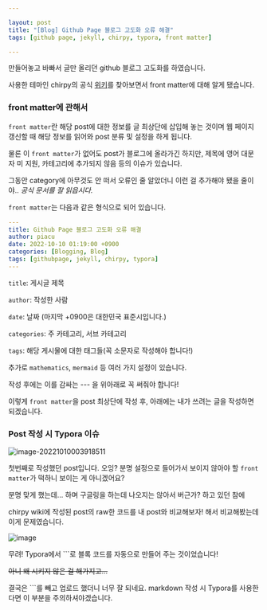 ```yaml
---

layout: post
title: "[Blog] Github Page 블로그 고도화 오류 해결"
tags: [github page, jekyll, chirpy, typora, front matter]

---
```


만들어놓고 바빠서 글만 올리던 github 블로그 고도화를 하였습니다.

사용한 테마인 chirpy의 공식 [위키](https://chirpy.cotes.page/)를 찾아보면서 front matter에 대해 알게 됐습니다.



### front matter에 관해서

`front matter`란 해당 post에 대한 정보를 글 최상단에 삽입해 놓는 것이며 웹 페이지 갱신할 때 해당 정보를 읽어와 post 분류 및 설정을 하게 됩니다.

물론 이 `front matter`가 없어도 post가 블로그에 올라가긴 하지만, 제목에 영어 대문자 미 지원, 카테고리에 추가되지 않음 등의 이슈가 있습니다.

그동안 category에 아무것도 안 떠서 오류인 줄 알았더니 이런 걸 추가해야 됐을 줄이야.. *공식 문서를 잘 읽읍시다.*



`front matter`는 다음과 같은 형식으로 되어 있습니다.

```yaml
---
title: Github Page 블로그 고도화 오류 해결
author: piacu
date: 2022-10-10 01:19:00 +0900
categories: [Blogging, Blog]
tags: [githubpage, jekyll, chirpy, typora]
---
```

`title`: 게시글 제목

`author`: 작성한 사람

`date`: 날짜 (마지막 +0900은 대한민국 표준시입니다.)

`categories`: 주 카테고리, 서브 카테고리

`tags`: 해당 게시물에 대한 태그들(꼭 소문자로 작성해야 합니다!)

추가로 `mathematics`, `mermaid` 등 여러 가지 설정이 있습니다.



작성 후에는 이를 감싸는 --- 을 위아래로 꼭 써줘야 합니다!

이렇게 `front matter`을 post 최상단에 작성 후, 아래에는 내가 쓰려는 글을 작성하면 되겠습니다.



### Post 작성 시 Typora 이슈

![image-20221010003918511](https://user-images.githubusercontent.com/26267376/194768261-4c72756f-2ed9-4e47-b03a-e86c3fad7cf9.png)

첫번째로 작성했던 post입니다. 오잉? 분명 설정으로 들어가서 보이지 않아야 할 `front matter`가 떡하니 보이는 게 아니겠어요?

분명 맞게 했는데... 하며 구글링을 하는데 나오지는 않아서 버근가? 하고 있던 참에

chirpy wiki에 작성된 post의 raw한 코드를 내 post와 비교해보자! 해서 비교해봤는데 이게 문제였습니다.

![image](https://user-images.githubusercontent.com/26267376/194766272-618d9ceb-0895-4af7-8b06-72decc0815d0.png)

무려! Typora에서 ```로 블록 코드를 자동으로 만들어 주는 것이었습니다!

~~아니 왜 시키지 않은 걸 해가지고...~~



결국은 ```를 빼고 업로드 했더니 너무 잘 되네요. markdown 작성 시 Typora를 사용한다면 이 부분을 주의하셔야겠습니다.
